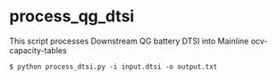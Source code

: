 # process_qg_dtsi
This script processes Downstream QG battery DTSI into Mainline ocv-capacity-tables

```shell
$ python process_dtsi.py -i input.dtsi -o output.txt
```
